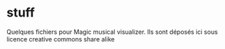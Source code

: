 # stuff
Quelques fichiers pour Magic musical visualizer. Ils sont déposés ici sous licence creative commons share alike 
